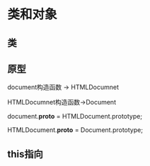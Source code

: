 # 类和对象

## 类

## 原型

document构造函数 -> HTMLDocumnet

HTMLDocumnet构造函数->Document

document.__proto__ = HTMLDocument.prototype;

HTMLDocument.__proto__ = Document.prototype;



## this指向
